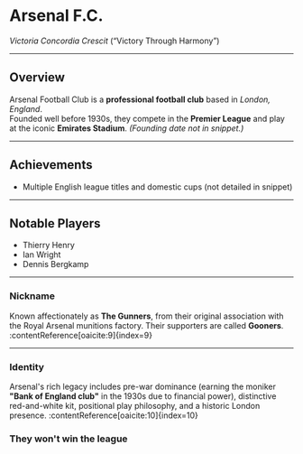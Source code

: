 # Arsenal F.C.

*Victoria Concordia Crescit* (“Victory Through Harmony”)

---

## Overview
Arsenal Football Club is a **professional football club** based in *London, England*.  
Founded well before 1930s, they compete in the **Premier League** and play at the iconic **Emirates Stadium**. *(Founding date not in snippet.)*

---

## Achievements
- Multiple English league titles and domestic cups (not detailed in snippet)

---

## Notable Players
- Thierry Henry  
- Ian Wright  
- Dennis Bergkamp

---

### Nickname
Known affectionately as **The Gunners**, from their original association with the Royal Arsenal munitions factory. Their supporters are called **Gooners**. :contentReference[oaicite:9]{index=9}

---

### Identity
Arsenal's rich legacy includes pre-war dominance (earning the moniker **"Bank of England club"** in the 1930s due to financial power), distinctive red-and-white kit, positional play philosophy, and a historic London presence. :contentReference[oaicite:10]{index=10}

### They won't win the league